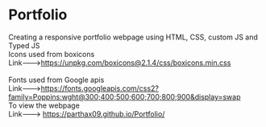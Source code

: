 # Portfolio

Creating a responsive portfolio webpage using HTML, CSS, custom JS and Typed JS<br>
Icons used from boxicons<br>
Link--->https://unpkg.com/boxicons@2.1.4/css/boxicons.min.css<br>
<br>
Fonts used from Google apis<br>
Link--->https://fonts.googleapis.com/css2?family=Poppins:wght@300;400;500;600;700;800;900&display=swap
<br>
To view the webpage
<br>
Link---> https://parthax09.github.io/Portfolio/

